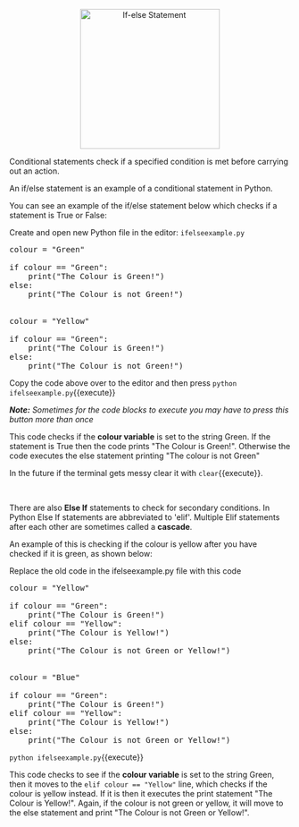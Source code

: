 <p align="center">
    <img src="./assets/ifelse.png" alt="If-else Statement" width="250" class="center"/>
</p>

Conditional statements check if a specified condition is met before carrying out an action.  

An if/else statement is an example of a conditional statement in Python.

You can see an example of the if/else statement below which checks if a statement is True or False: 

Create and open new Python file in the editor: `ifelseexample.py`

<pre class="file" data-filename="ifelseexample.py" data-target="replace">
colour = "Green"

if colour == "Green":
    print("The Colour is Green!")
else:
    print("The Colour is not Green!")


colour = "Yellow"

if colour == "Green":
    print("The Colour is Green!")
else:
    print("The Colour is not Green!")
</pre>

Copy the code above over to the editor and then press
`python ifelseexample.py`{{execute}}

*__Note:__ Sometimes for the code blocks to execute you may have to press this button more than once*

This code checks if the **colour variable** is set to the string Green. If the statement is True then the code prints "The Colour is Green!". Otherwise the code executes the else statement printing "The colour is not Green" 

In the future if the terminal gets messy clear it with `clear`{{execute}}.

</br>

There are also **Else If** statements to check for secondary conditions. In Python Else If statements are abbreviated to 'elif'. Multiple Elif statements after each other are sometimes called a **cascade**. 

An example of this is checking if the colour is yellow after you have checked if it is green, as shown below:

Replace the old code in the ifelseexample.py file with this code

<pre class="file" data-filename="ifelseexample.py" data-target="replace">
colour = "Yellow"

if colour == "Green":
    print("The Colour is Green!")
elif colour == "Yellow":
    print("The Colour is Yellow!")
else:
    print("The Colour is not Green or Yellow!")


colour = "Blue"

if colour == "Green":
    print("The Colour is Green!")
elif colour == "Yellow":
    print("The Colour is Yellow!")
else:
    print("The Colour is not Green or Yellow!")
</pre>

`python ifelseexample.py`{{execute}}

This code checks to see if the **colour variable** is set to the string Green, then it moves to the `elif colour == "Yellow"` line, which checks if the colour is yellow instead. If it is then it executes the print statement "The Colour is Yellow!". Again, if the colour is not green or yellow, it will move to the else statement and print "The Colour is not Green or Yellow!".

